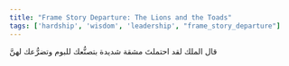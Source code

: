 ```yaml
---
title: "Frame Story Departure: The Lions and the Toads"
tags: ['hardship', 'wisdom', 'leadership', "frame_story_departure"]
---
```


 قال الملك لقد احتملتَ مشقة شديدة بتصنُّعك للبوم وتضرُّعك لهنَّ
